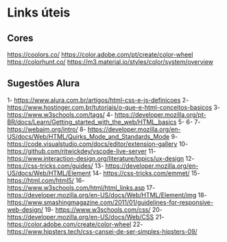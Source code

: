 # Links úteis

## Cores

https://coolors.co/
https://color.adobe.com/pt/create/color-wheel
https://colorhunt.co/
https://m3.material.io/styles/color/system/overview

## Sugestões Alura

1- https://www.alura.com.br/artigos/html-css-e-js-definicoes
2- https://www.hostinger.com.br/tutoriais/o-que-e-html-conceitos-basicos
3- https://www.w3schools.com/tags/
4- https://developer.mozilla.org/pt-BR/docs/Learn/Getting_started_with_the_web/HTML_basics
5-
6-
7- https://webaim.org/intro/
8- https://developer.mozilla.org/en-US/docs/Web/HTML/Quirks_Mode_and_Standards_Mode
9- https://code.visualstudio.com/docs/editor/extension-gallery
10- https://github.com/ritwickdey/vscode-live-server
11- https://www.interaction-design.org/literature/topics/ux-design
12- https://css-tricks.com/guides/
13- https://developer.mozilla.org/en-US/docs/Web/HTML/Element
14- https://css-tricks.com/emmet/
15- https://html.com/html5/
16- https://www.w3schools.com/html/html_links.asp
17- https://developer.mozilla.org/en-US/docs/Web/HTML/Element/img
18- https://www.smashingmagazine.com/2011/01/guidelines-for-responsive-web-design/
19- https://www.w3schools.com/css/
20- https://developer.mozilla.org/en-US/docs/Web/CSS
21- https://color.adobe.com/create/color-wheel
22- https://www.hipsters.tech/css-cansei-de-ser-simples-hipsters-09/
